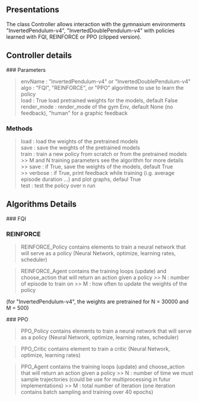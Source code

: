 ## Presentations

The class Controller allows interaction with the gymnasium environments "InvertedPendulum-v4", "InvertedDoublePendulum-v4" with policies learned with FQI, REINFORCE or PPO (clipped version).

## Controller details

### Parameters

> envName : "InvertedPendulum-v4" or "InvertedDoublePendulum-v4" <br>
> algo : "FQI", "REINFORCE", or "PPO" algorithme to use to learn the policy <br>
> load : True load pretrained weights for the models, default False <br>
> render_mode : render_mode of the gym Env, default None (no feedback), "human" for a graphic feedback <br>

### Methods

> load : load the weights of the pretrained models <br>
> save : save the weights of the pretrained models <br>
> train : train a new policy from scratch or from the pretrained models <br>
    >> M and N training parameters see the algorithm for more details <br>
    >> save : if True, save the weights of the models, default True <br>
    >> verbose : if True, print feedback while training (i.g. average episode duration ...) and plot graphs, defaul True <br>
> test : test the policy over n run <br>

## Algorithms Details 

### FQI

### REINFORCE

> REINFORCE_Policy contains elements to train a neural network that will serve as a policy (Neural Network, optimize, learning rates, scheduler) <br>

> REINFORCE_Agent contains the training loops (update) and choose_action that will return an action given a policy
    >> N : number of episode to train on
    >> M : how often to update the weights of the policy

(for "InvertedPendulum-v4", the weights are pretrained for N = 30000 and M = 500)

### PPO

> PPO_Policy contains elements to train a neural network that will serve as a policy (Neural Network, optimize, learning rates, scheduler) <br>

> PPO_Critic contains element to train a critic (Neural Network, optimize, learning rates) <br>

> PPO_Agent contains the training loops (update) and choose_action that will return an action given a policy
    >> N : number of time we must sample trajectories (could be use for multiprocessing in futur implementations)
    >> M : total number of iteration (one iteration contains batch sampling and training over 40 epochs)